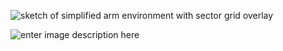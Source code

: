 



![sketch of simplified arm environment with sector grid overlay](http://i.imgur.com/B3aMzPd.jpg)

![enter image description here](http://i.imgur.com/ONlX5W7.jpg)